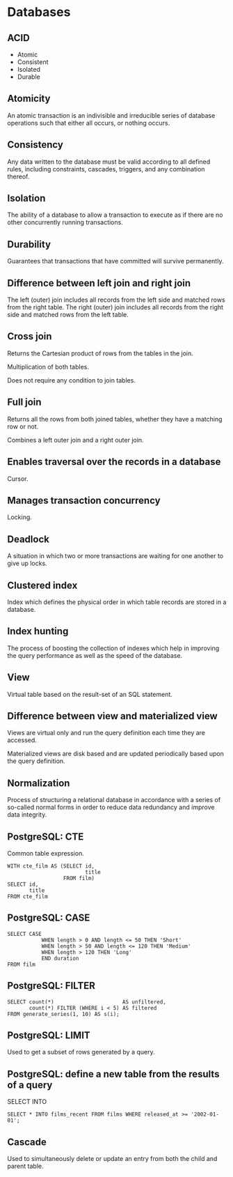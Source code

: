 # Databases

## ACID

- Atomic
- Consistent
- Isolated
- Durable

## Atomicity

An atomic transaction is an indivisible and irreducible series of database operations such that either all occurs, or
nothing occurs.

## Consistency

Any data written to the database must be valid according to all defined rules, including constraints, cascades,
triggers, and any combination thereof.

## Isolation

The ability of a database to allow a transaction to execute as if there are no other concurrently running transactions.

## Durability

Guarantees that transactions that have committed will survive permanently.

## Difference between left join and right join

The left (outer) join includes all records from the left side and matched rows from the right table.
The right (outer) join includes all records from the right side and matched rows from the left table.

## Cross join

Returns the Cartesian product of rows from the tables in the join.

Multiplication of both tables.

Does not require any condition to join tables.

## Full join

Returns all the rows from both joined tables, whether they have a matching row or not.

Combines a left outer join and a right outer join.

## Enables traversal over the records in a database

Cursor.

## Manages transaction concurrency

Locking.

## Deadlock

A situation in which two or more transactions are waiting for one another to give up locks.

## Clustered index

Index which defines the physical order in which table records are stored in a database.

## Index hunting

The process of boosting the collection of indexes which help in improving the query performance as well as the speed of
the database.

## View

Virtual table based on the result-set of an SQL statement.

## Difference between view and materialized view

Views are virtual only and run the query definition each time they are accessed.

Materialized views are disk based and are updated periodically based upon the query definition.

## Normalization

Process of structuring a relational database in accordance with a series of so-called normal forms in order to reduce
data redundancy and improve data integrity.

## PostgreSQL: CTE

Common table expression.

```postgresql
WITH cte_film AS (SELECT id,
                         title
                  FROM film)
SELECT id,
       title
FROM cte_film
```

## PostgreSQL: CASE

```postgresql
SELECT CASE
           WHEN length > 0 AND length <= 50 THEN 'Short'
           WHEN length > 50 AND length <= 120 THEN 'Medium'
           WHEN length > 120 THEN 'Long'
           END duration
FROM film
```

## PostgreSQL: FILTER

```postgresql
SELECT count(*)                      AS unfiltered,
       count(*) FILTER (WHERE i < 5) AS filtered
FROM generate_series(1, 10) AS s(i);
```

## PostgreSQL: LIMIT

Used to get a subset of rows generated by a query.

## PostgreSQL: define a new table from the results of a query

SELECT INTO

```postgresql
SELECT * INTO films_recent FROM films WHERE released_at >= '2002-01-01';
```

## Cascade

Used to simultaneously delete or update an entry from both the child and parent table.
